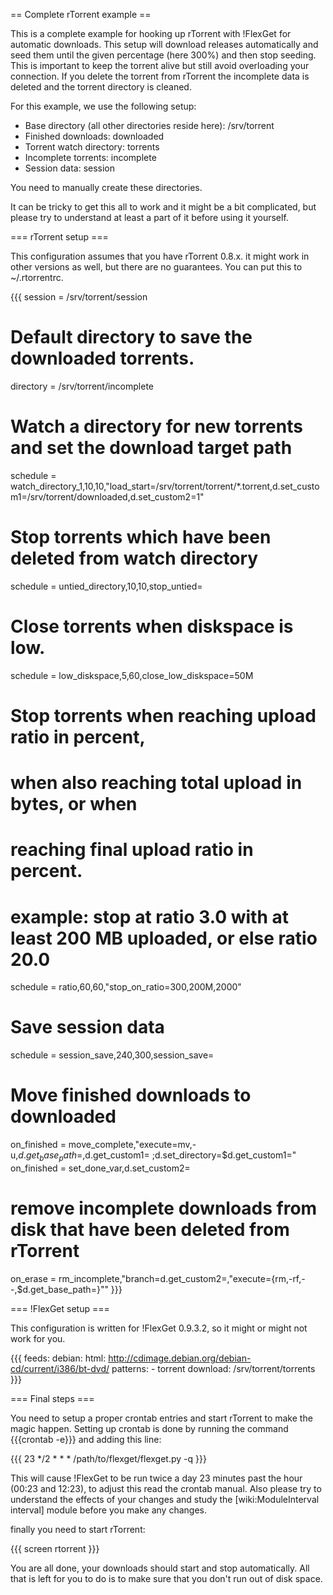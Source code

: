 
== Complete rTorrent example ==

This is a complete example for hooking up rTorrent with !FlexGet for automatic downloads. This setup will download releases automatically and seed them until the given percentage (here 300%) and then stop seeding. This is important to keep the torrent alive but still avoid overloading your connection. If you delete the torrent from rTorrent the incomplete data is deleted and the torrent directory is cleaned.

For this example, we use the following setup:
 * Base directory (all other directories reside here): /srv/torrent
 * Finished downloads: downloaded
 * Torrent watch directory: torrents
 * Incomplete torrents: incomplete
 * Session data: session

You need to manually create these directories.

It can be tricky to get this all to work and it might be a bit complicated, but please try to understand at least a part of it before using it yourself.

=== rTorrent setup ===

This configuration assumes that you have rTorrent 0.8.x. it might work in other versions as well, but there are no guarantees. You can put this to ~/.rtorrentrc.

{{{
session = /srv/torrent/session

# Default directory to save the downloaded torrents.
directory = /srv/torrent/incomplete


# Watch a directory for new torrents and set the download target path
schedule = watch_directory_1,10,10,"load_start=/srv/torrent/torrent/*.torrent,d.set_custom1=/srv/torrent/downloaded,d.set_custom2=1"

# Stop torrents which have been deleted from watch directory
schedule = untied_directory,10,10,stop_untied=

# Close torrents when diskspace is low.
schedule = low_diskspace,5,60,close_low_diskspace=50M

# Stop torrents when reaching upload ratio in percent,
# when also reaching total upload in bytes, or when
# reaching final upload ratio in percent.
# example: stop at ratio 3.0 with at least 200 MB uploaded, or else ratio 20.0
schedule = ratio,60,60,"stop_on_ratio=300,200M,2000"

# Save session data
schedule = session_save,240,300,session_save=

# Move finished downloads to downloaded
on_finished = move_complete,"execute=mv,-u,$d.get_base_path=,$d.get_custom1= ;d.set_directory=$d.get_custom1="
on_finished = set_done_var,d.set_custom2=

# remove incomplete downloads from disk that have been deleted from rTorrent
on_erase = rm_incomplete,"branch=d.get_custom2=,\"execute={rm,-rf,--,$d.get_base_path=}\""
}}}

=== !FlexGet setup ===

This configuration is written for !FlexGet 0.9.3.2, so it might or might not work for you.

{{{
feeds:
  debian:
    html: http://cdimage.debian.org/debian-cd/current/i386/bt-dvd/
    patterns:
      - torrent
    download: /srv/torrent/torrents
}}}

=== Final steps ===

You need to setup a proper crontab entries and start rTorrent to make the magic happen. Setting up crontab is done by running the command {{{crontab -e}}} and adding this line:

{{{
23 */2 * * * /path/to/flexget/flexget.py -q
}}}

This will cause !FlexGet to be run twice a day 23 minutes past the hour (00:23 and 12:23), to adjust this read the crontab manual. Also please try to understand the effects of your changes and study the [wiki:ModuleInterval interval] module before you make any changes.

finally you need to start rTorrent:

{{{
screen rtorrent
}}}

You are all done, your downloads should start and stop automatically. All that is left for you to do is to make sure that you don't run out of disk space. 
